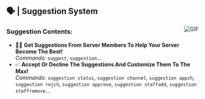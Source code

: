 ## 🗣 | Suggestion System

  <img align="right" alt="GIF" src="https://cdn.discordapp.com/attachments/1000111524595122236/1030564835466936491/Discord_8HEPyEMviK.png" />

### **Suggestion Contents:**

- 🙋‍♂️ **Get Suggestions From Server Members To Help Your Server Become The Best!** <br /> *Commands:* `suggest`, `suggestion`...
- ✅ **Accept Or Decline The Suggestions And Customize Them To The Max!** <br /> *Commands:*  `suggestion status`, `suggestion channel`, `suggestion appch`, `suggestion rejch`, `suggestion approve`, `suggestion staffadd`, `suggestion staffremove`...
